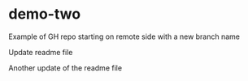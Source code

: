 # demo-two
Example of GH repo starting on remote side with a new branch name

Update readme file

Another update of the readme file
